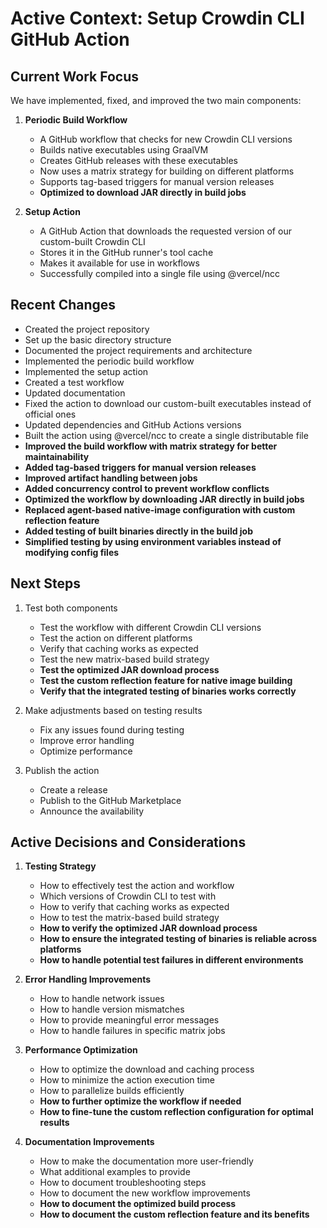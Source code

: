 # Active Context: Setup Crowdin CLI GitHub Action

## Current Work Focus

We have implemented, fixed, and improved the two main components:

1. **Periodic Build Workflow**
   - A GitHub workflow that checks for new Crowdin CLI versions
   - Builds native executables using GraalVM
   - Creates GitHub releases with these executables
   - Now uses a matrix strategy for building on different platforms
   - Supports tag-based triggers for manual version releases
   - **Optimized to download JAR directly in build jobs**

2. **Setup Action**
   - A GitHub Action that downloads the requested version of our custom-built Crowdin CLI
   - Stores it in the GitHub runner's tool cache
   - Makes it available for use in workflows
   - Successfully compiled into a single file using @vercel/ncc

## Recent Changes

- Created the project repository
- Set up the basic directory structure
- Documented the project requirements and architecture
- Implemented the periodic build workflow
- Implemented the setup action
- Created a test workflow
- Updated documentation
- Fixed the action to download our custom-built executables instead of official ones
- Updated dependencies and GitHub Actions versions
- Built the action using @vercel/ncc to create a single distributable file
- **Improved the build workflow with matrix strategy for better maintainability**
- **Added tag-based triggers for manual version releases**
- **Improved artifact handling between jobs**
- **Added concurrency control to prevent workflow conflicts**
- **Optimized the workflow by downloading JAR directly in build jobs**
- **Replaced agent-based native-image configuration with custom reflection feature**
- **Added testing of built binaries directly in the build job**
- **Simplified testing by using environment variables instead of modifying config files**

## Next Steps

1. Test both components
   - Test the workflow with different Crowdin CLI versions
   - Test the action on different platforms
   - Verify that caching works as expected
   - Test the new matrix-based build strategy
   - **Test the optimized JAR download process**
   - **Test the custom reflection feature for native image building**
   - **Verify that the integrated testing of binaries works correctly**

2. Make adjustments based on testing results
   - Fix any issues found during testing
   - Improve error handling
   - Optimize performance

3. Publish the action
   - Create a release
   - Publish to the GitHub Marketplace
   - Announce the availability

## Active Decisions and Considerations

1. **Testing Strategy**
   - How to effectively test the action and workflow
   - Which versions of Crowdin CLI to test with
   - How to verify that caching works as expected
   - How to test the matrix-based build strategy
   - **How to verify the optimized JAR download process**
   - **How to ensure the integrated testing of binaries is reliable across platforms**
   - **How to handle potential test failures in different environments**

2. **Error Handling Improvements**
   - How to handle network issues
   - How to handle version mismatches
   - How to provide meaningful error messages
   - How to handle failures in specific matrix jobs

3. **Performance Optimization**
   - How to optimize the download and caching process
   - How to minimize the action execution time
   - How to parallelize builds efficiently
   - **How to further optimize the workflow if needed**
   - **How to fine-tune the custom reflection configuration for optimal results**

4. **Documentation Improvements**
   - How to make the documentation more user-friendly
   - What additional examples to provide
   - How to document troubleshooting steps
   - How to document the new workflow improvements
   - **How to document the optimized build process**
   - **How to document the custom reflection feature and its benefits** 